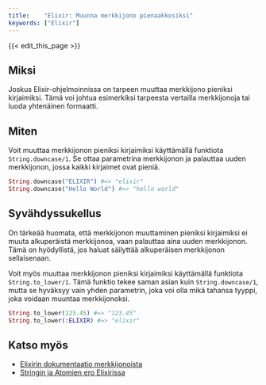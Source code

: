 ```yaml
---
title:    "Elixir: Muunna merkkijono pienaakkosiksi"
keywords: ["Elixir"]
---
```


{{< edit_this_page >}}

## Miksi

Joskus Elixir-ohjelmoinnissa on tarpeen muuttaa merkkijono pieniksi kirjaimiksi. Tämä voi johtua esimerkiksi tarpeesta vertailla merkkijonoja tai luoda yhtenäinen formaatti.

## Miten

Voit muuttaa merkkijonon pieniksi kirjaimiksi käyttämällä funktiota `String.downcase/1`. Se ottaa parametrina merkkijonon ja palauttaa uuden merkkijonon, jossa kaikki kirjaimet ovat pieniä.

```Elixir
String.downcase("ELIXIR") #=> "elixir"
String.downcase("Hello World") #=> "hello world"
```

## Syvähdyssukellus

On tärkeää huomata, että merkkijonon muuttaminen pieniksi kirjaimiksi ei muuta alkuperäistä merkkijonoa, vaan palauttaa aina uuden merkkijonon. Tämä on hyödyllistä, jos haluat säilyttää alkuperäisen merkkijonon sellaisenaan.

Voit myös muuttaa merkkijonon pieniksi kirjaimiksi käyttämällä funktiota `String.to_lower/1`. Tämä funktio tekee saman asian kuin `String.downcase/1`, mutta se hyväksyy vain yhden parametrin, joka voi olla mikä tahansa tyyppi, joka voidaan muuntaa merkkijonoksi.

```Elixir
String.to_lower(123.45) #=> "123.45"
String.to_lower(:ELIXIR) #=> "elixir"
```

## Katso myös

- [Elixirin dokumentaatio merkkijonoista](https://hexdocs.pm/elixir/String.html)
- [Stringin ja Atomien ero Elixirissa](https://medium.com/@davekiss/helpers-for-working-with-strings-and-atoms-in-elixir-4cedf98404c9)